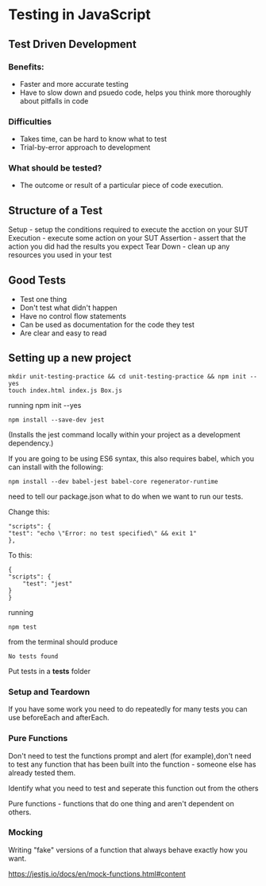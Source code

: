 # Testing in JavaScript

## Test Driven Development
### Benefits:
- Faster and more accurate testing
- Have to slow down and psuedo code, helps you think more thoroughly about pitfalls in code

### Difficulties
- Takes time, can be hard to know what to test
- Trial-by-error approach to development

### What should be tested?
- The outcome or result of a particular piece of code execution.


## Structure of a Test
Setup - setup the conditions required to execute the acction on your SUT
Execution - execute some action on your SUT
Assertion - assert that the action you did had the results you expect
Tear Down - clean up any resources you used in your test

## Good Tests
- Test one thing
- Don't test what didn't happen
- Have no control flow statements
- Can be used as documentation for the code they test
- Are clear and easy to read


## Setting up a new project
    mkdir unit-testing-practice && cd unit-testing-practice && npm init --yes 
    touch index.html index.js Box.js

running npm init --yes

    npm install --save-dev jest 
(Installs the jest command locally within your project as a development dependency.)

If you are going to be using ES6 syntax, this also requires babel, which you can install with the following:

    npm install --dev babel-jest babel-core regenerator-runtime


need to tell our package.json what to do when we want to run our tests.

Change this:

    "scripts": {
    "test": "echo \"Error: no test specified\" && exit 1"
    },

To this:

    {
    "scripts": {
        "test": "jest"
    }
    }

running

    npm test

from the terminal should produce

    No tests found


Put tests in a __tests__ folder


### Setup and Teardown
If you have some work you need to do repeatedly for many tests you can use beforeEach and afterEach.


### Pure Functions
Don't need to test the functions prompt and alert (for example),don't need to test any function that has been built into the function - someone else has already tested them.

Identify what you need to test and seperate this function out from the others 

Pure functions - functions that do one thing and aren't dependent on others.

### Mocking 
Writing "fake" versions of a function that always behave exactly how you want.

https://jestjs.io/docs/en/mock-functions.html#content

